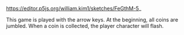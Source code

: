 https://editor.p5js.org/william.kim1/sketches/FeGthM-5_

This game is played with the arrow keys.
At the beginning, all coins are jumbled.
When a coin is collected, the player character will flash.
